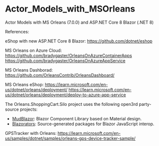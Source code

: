 # Actor_Models_with_MSOrleans
Actor Models with MS Orleans (7.0.0) and ASP.NET Core 8 Blazor (.NET 8) 


References:

eShop with new ASP.NET Core 8 Blazor:
https://github.com/dotnet/eshop

MS Orleans on Azure Cloud: 
https://github.com/bradygaster/OrleansOnAzureContainerApps
https://github.com/bradygaster/OrleansOnAzureAppService

MS Orleans Dashborad:
https://github.com/OrleansContrib/OrleansDashboard/

MS Orleans eShop: 
https://learn.microsoft.com/en-us/dotnet/orleans/deployment/
https://learn.microsoft.com/en-us/dotnet/orleans/deployment/deploy-to-azure-app-service

The Orleans.ShoppingCart.Silo project uses the following open3rd party-source projects:

- [MudBlazor](https://github.com/MudBlazor/MudBlazor): Blazor Component Library based on Material design.
- [Blazorators](https://github.com/IEvangelist/blazorators): Source-generated packages for Blazor JavaScript interop.

GPSTracker with Orleans:
https://learn.microsoft.com/en-us/samples/dotnet/samples/orleans-gps-device-tracker-sample/

